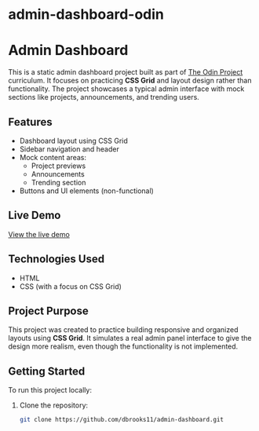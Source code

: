 # admin-dashboard-odin

# Admin Dashboard

This is a static admin dashboard project built as part of [The Odin Project](https://www.theodinproject.com/) curriculum. It focuses on practicing **CSS Grid** and layout design rather than functionality. The project showcases a typical admin interface with mock sections like projects, announcements, and trending users.

## Features

- Dashboard layout using CSS Grid
- Sidebar navigation and header
- Mock content areas:
  - Project previews
  - Announcements
  - Trending section
- Buttons and UI elements (non-functional)

## Live Demo

[View the live demo](https://dbrooks11.github.io/admin-dashboard)

## Technologies Used

- HTML
- CSS (with a focus on CSS Grid)

## Project Purpose

This project was created to practice building responsive and organized layouts using **CSS Grid**. It simulates a real admin panel interface to give the design more realism, even though the functionality is not implemented.

## Getting Started

To run this project locally:

1. Clone the repository:
   ```bash
   git clone https://github.com/dbrooks11/admin-dashboard.git
